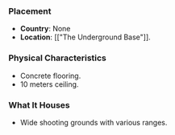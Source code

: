 ### Placement
- **Country**: None
- **Location**: [["The Underground Base"]].  

### Physical Characteristics
- Concrete flooring.
- 10 meters ceiling.

### What It Houses
- Wide shooting grounds with various ranges.